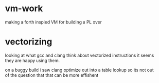# vm-work
making a forth inspied VM for building a PL over

# vectorizing
looking at what gcc and clang think about vectorized instructions it seems they are happy using them.

on a buggy build i saw clang optimize out into a table lookup so its not out of the question that that can be more effishent